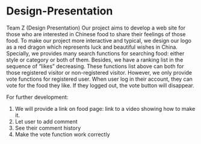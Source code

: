 # Design-Presentation
Team Z (Design Presentation)
Our project aims to develop a web site for those who are interested in Chinese food to share their feelings of those food.  To make our project more interactive and typical, we design our logo as a red dragon which represents luck and beautiful wishes in China. Specially, we provides many search functions for searching food: either style or category or both of them. Besides, we have a ranking list in the sequence of “likes” decreasing. These functions list above can both for those registered visitor or non-registered visitor. However, we only provide vote functions for registered user. When user log in their account, they can vote for the food they like. If they logged out, the vote button will disappear. 

For further development:  
1.	We will provide a link on food page: link to a video showing how to make it. 
2.	Let user to add comment
3.	See their comment history
4.	Make the vote function work correctly
